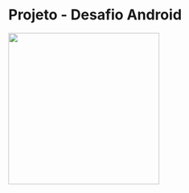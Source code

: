 # Projeto - Desafio Android

<img src="https://github.com/mobilepicpay/desafio-android/blob/master/desafio-picpay.gif" width="300"/>